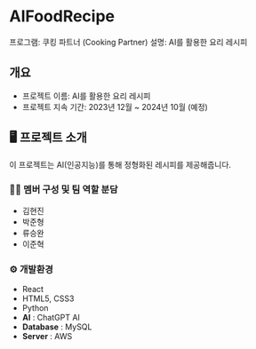# AIFoodRecipe
프로그램: 쿠킹 파트너 (Cooking Partner)
설명: AI를 활용한 요리 레시피

## 개요
- 프로젝트 이름: AI를 활용한 요리 레시피
- 프로젝트 지속 기간: 2023년 12월 ~ 2024년 10월 (예정)

## 🖥 프로젝트 소개
이 프로젝트는 AI(인공지능)를 통해 정형화된 레시피를 제공해줍니다.
<br>

### 🧑‍💻 멤버 구성 및 팀 역할 분담
 - 김현진
 - 박준형
 - 류승완
 - 이준혁

### ⚙️ 개발환경
 - React
 - HTML5, CSS3
 - Python
 - **AI** : ChatGPT AI
 - **Database** : MySQL
 - **Server** : AWS
